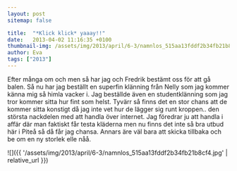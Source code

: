 ```yaml
---
layout: post
sitemap: false

title:  "*Klick klick* yaaay!!"
date:   2013-04-02 11:16:35 +0100
thumbnail-img: /assets/img/2013/april/6-3/namnlos_515aa13fddf2b34fb21b8cf4.jpg
author: Eva
tags: ["2013"]
---
```


Efter många om och men så har jag och Fredrik bestämt oss för att gå balen. Så nu har jag beställt en superfin klänning från Nelly som jag kommer känna mig så himla vacker i. Jag beställde även en studentklänning som jag tror kommer sitta hur fint som helst. Tyvärr så finns det en stor chans att de kommer sitta konstigt då jag inte vet hur de lägger sig runt kroppen.. den största nackdelen med att handla över internet. Jag föredrar ju att handla i affär där man faktiskt får testa kläderna men nu finns det inte så bra utbud här i Piteå så då får jag chansa. Annars äre väl bara att skicka tillbaka och be om en ny storlek elle nåå.

![]({{ '/assets/img/2013/april/6-3/namnlos_515aa13fddf2b34fb21b8cf4.jpg'  | relative_url }})

